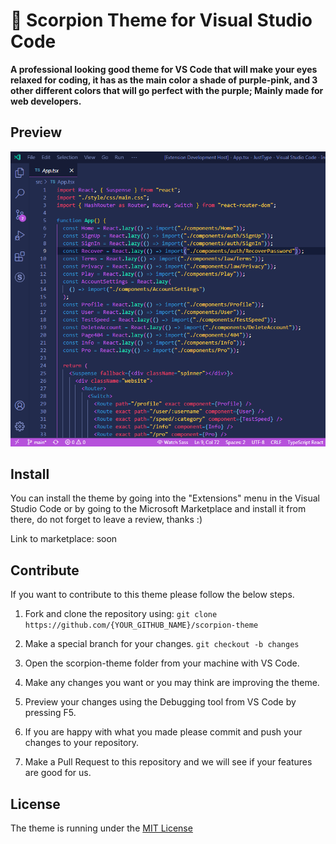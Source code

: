 <h1>🦂 Scorpion Theme for Visual Studio Code</h1>
<b>A professional looking good theme for VS Code that will make your eyes relaxed for coding, it has as the main color a shade of purple-pink, and 3 other different colors that will go perfect with the purple; Mainly made for web developers.</b>

<h2>Preview</h2>
<img src="./images/theme.png" alt="Scorpion Theme on VS Code"/>

<h2>Install</h2>
<p>You can install the theme by going into the "Extensions" menu in the Visual Studio Code or by going to the Microsoft Marketplace and install it from there, do not forget to leave a review, thanks :)
</p>
<p>Link to marketplace: soon</p>

<h2>Contribute</h2>
<p>If you want to contribute to this theme please follow the below steps.</p>

1. Fork and clone the repository using: `git clone https://github.com/{YOUR_GITHUB_NAME}/scorpion-theme`

2. Make a special branch for your changes. `git checkout -b changes`

3. Open the scorpion-theme folder from your machine with VS Code.

4. Make any changes you want or you may think are improving the theme.

5. Preview your changes using the Debugging tool from VS Code by pressing F5.

6. If you are happy with what you made please commit and push your changes to your repository.

7. Make a Pull Request to this repository and we will see if your features are good for us.
<h2>License</h2>
<p>The theme is running under the <a href="./LICENSE">MIT License</a></p>
